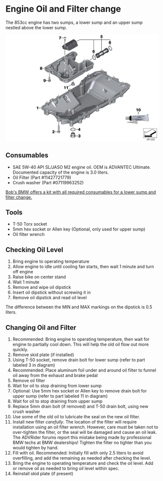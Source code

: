 # Engine Oil and Filter change

The 853cc engine has two sumps, a lower sump and an upper sump nestled above
the lower sump.

![sump diagram](assets/oil-sump.gif)

## Consumables

- SAE 5W-40 API SL/JASO M2 engine oil. OEM is ADVANTEC Ultimate. Documented
  capacity of the engine is 3.0 liters.
- Oil Filter (Part #11427721779)
- Crush washer (Part #07119963252)

[Bob's BMW offers a kit with all required consumables for a lower sump and
filter
change.](https://www.bobsbmw.com/store/product/10-off-complete-oil-change-kit-for-f750gs-f850gs--adventure)

## Tools

- T-50 Torx socket
- 5mm hex socket or Allen key (Optional, only used for upper sump)
- Oil filter wrench

## Checking Oil Level

1. Bring engine to operating temperature
1. Allow engine to idle until cooling fan starts, then wait 1 minute and turn
   off engine
1. Raise bike on center stand
1. Wait 1 minute
1. Remove and wipe oil dipstick
1. Insert oil dipstick without screwing it in
1. Remove oil dipstick and read oil level

The difference between the MIN and MAX markings on the dipstick is 0.5 liters.

## Changing Oil and Filter

1. Recommended: Bring engine to operating temperature, then wait for engine to
   partially cool down. This will help the old oil flow out more quickly.
1. Remove skid plate (if installed)
1. Using T-50 socket, remove drain bolt for lower sump (refer to part labeled 3
   in diagram)
1. Recommended: Place aluminum foil under and around oil filter to funnel oil
   away from the exhaust and brake pedal
1. Remove oil filter
1. Wait for oil to stop draining from lower sump
1. Optional: Use 5mm hex socket or Allen key to remove drain bolt for upper
   sump (refer to part labeled 11 in diagram)
1. Wait for oil to stop draining from upper sump
1. Replace 5mm drain bolt (if removed) and T-50 drain bolt, using new crush
   washer
1. Use some of the old oil to lubricate the seal on the new oil filter.
1. Install new filter _carefully_. The location of the filter will require
   installation using an oil filter wrench. However, care must be taken not to
over-tighten the filter, or the seal will be damaged and cause an oil leak. The
ADVRider forums report this mistake being made by professional BMW techs at BMW
dealerships! Tighten the filter no tighter than you would tighten by hand.
1. Fill with oil. Recommended: Initially fill with only 2.5 liters to avoid
   overfilling, and add the remaining as needed after checking the level.
1. Bring the engine to operating temperature and check the oil level. Add or
   remove oil as needed to bring oil level within spec.
1. Reinstall skid plate (if present)
